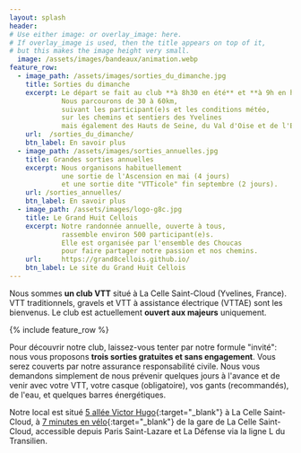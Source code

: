 ```yaml
---
layout: splash
header:
# Use either image: or overlay_image: here.
# If overlay_image is used, then the title appears on top of it,
# but this makes the image height very small.
  image: /assets/images/bandeaux/animation.webp
feature_row:
  - image_path: /assets/images/sorties_du_dimanche.jpg
    title: Sorties du dimanche
    excerpt: Le départ se fait au club **à 8h30 en été** et **à 9h en hiver**.
             Nous parcourons de 30 à 60km,
             suivant les participant(e)s et les conditions météo,
             sur les chemins et sentiers des Yvelines
             mais également des Hauts de Seine, du Val d'Oise et de l'Essonne.
    url:  /sorties_du_dimanche/
    btn_label: En savoir plus
  - image_path: /assets/images/sorties_annuelles.jpg
    title: Grandes sorties annuelles
    excerpt: Nous organisons habituellement
             une sortie de l'Ascension en mai (4 jours)
             et une sortie dite "VTTicole" fin septembre (2 jours).
    url: /sorties_annuelles/
    btn_label: En savoir plus
  - image_path: /assets/images/logo-g8c.jpg
    title: Le Grand Huit Cellois
    excerpt: Notre randonnée annuelle, ouverte à tous,
             rassemble environ 500 participant(e)s.
             Elle est organisée par l'ensemble des Choucas
             pour faire partager notre passion et nos chemins.
    url:     https://grand8cellois.github.io/
    btn_label: Le site du Grand Huit Cellois
---
```


Nous sommes **un club VTT** situé à La Celle Saint-Cloud (Yvelines, France).
VTT traditionnels, gravels et VTT à assistance électrique (VTTAE) sont les bienvenus.
Le club est actuellement **ouvert aux majeurs** uniquement.

{% include feature_row %}

Pour découvrir notre club, laissez-vous tenter par notre formule "invité":
nous vous proposons **trois sorties gratuites et sans engagement**. Vous serez
couverts par notre assurance responsabilité civile. Nous vous demandons
simplement de nous prévenir quelques jours à l'avance et de venir avec votre
VTT, votre casque (obligatoire), vos gants (recommandés), de l'eau,
et quelques barres énergétiques.

Notre local est situé [5 allée Victor Hugo](https://www.google.fr/maps/place/Les+Choucas+Cellois/@48.8435835,2.1260905,17.75z/data=!4m5!3m4!1s0x0:0x13b3eb09b018f7!8m2!3d48.8433532!4d2.1264392?hl=fr&authuser=2){:target="_blank"} à La Celle Saint-Cloud,
à [7 minutes en vélo](https://www.google.fr/maps/dir/Gare+de+La+Celle+Saint+Cloud,+Avenue+Nicolas+Boileau,+La+Celle-Saint-Cloud/5+All.+Victor+Hugo,+78170+La+Celle-Saint-Cloud/@48.8449815,2.1305282,17z/data=!3m1!4b1!4m14!4m13!1m5!1m1!1s0x47e67d2107c6527f:0xbf3535aff1fad567!2m2!1d2.13806!2d48.84304!1m5!1m1!1s0x47e67d3c48f5465d:0x53fae82634ddbb12!2m2!1d2.1264769!2d48.8433748!3e1){:target="_blank"} de la gare de La Celle Saint-Cloud,
accessible depuis Paris Saint-Lazare et La Défense via la ligne L du Transilien.
